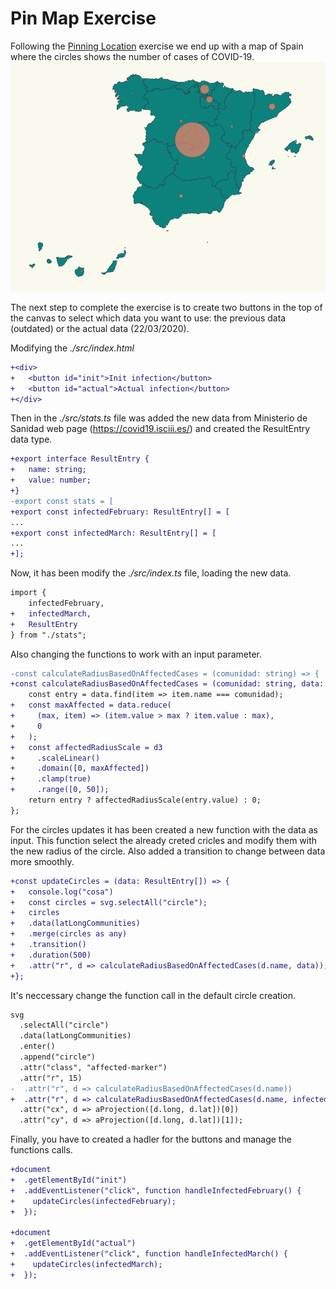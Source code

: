 # Pin Map Exercise

Following the [Pinning Location](https://github.com/Lemoncode/d3js-typescript-examples/tree/master/02-maps/02-pin-location-scale) exercise we end up with a map of Spain where the circles shows the number of cases of COVID-19. 
![map affected coronavirus](./content/chart.png "affected coronavirus")

The next step to complete the exercise is to create two buttons in the top of the canvas to select which data you want to use: the previous data (outdated) or the actual data (22/03/2020).

Modifying the _./src/index.html_
```diff
+<div>
+   <button id="init">Init infection</button>
+   <button id="actual">Actual infection</button>
+</div>
```

Then in the _./src/stats.ts_ file was added the new data from Ministerio de Sanidad web page (https://covid19.isciii.es/) and created the ResultEntry data type.
```diff
+export interface ResultEntry {
+   name: string;
+   value: number;
+}
-export const stats = [
+export const infectedFebruary: ResultEntry[] = [
...
+export const infectedMarch: ResultEntry[] = [
...
+];
```

Now, it has been modify the _./src/index.ts_ file, loading the new data.
```diff
import {
    infectedFebruary,
+   infectedMarch,
+   ResultEntry
} from "./stats";
```

Also changing the functions to work with an input parameter.
```diff
-const calculateRadiusBasedOnAffectedCases = (comunidad: string) => {
+const calculateRadiusBasedOnAffectedCases = (comunidad: string, data: ResultEntry[]) => {
    const entry = data.find(item => item.name === comunidad);
+   const maxAffected = data.reduce(
+     (max, item) => (item.value > max ? item.value : max),
+     0
+   );
+   const affectedRadiusScale = d3
+     .scaleLinear()
+     .domain([0, maxAffected])
+     .clamp(true)
+     .range([0, 50]);
    return entry ? affectedRadiusScale(entry.value) : 0;
};
```

For the circles updates it has been created a new function with the data as input. This function select the already creted cricles and modify them with the new radius of the circle. Also added a transition to change between data more smoothly.
```diff
+const updateCircles = (data: ResultEntry[]) => {
+   console.log("cosa")
+   const circles = svg.selectAll("circle");
+   circles
+   .data(latLongCommunities)
+   .merge(circles as any)
+   .transition()
+   .duration(500)
+   .attr("r", d => calculateRadiusBasedOnAffectedCases(d.name, data));
+};
```

It's neccessary change the function call in the default circle creation.
```diff
svg
  .selectAll("circle")
  .data(latLongCommunities)
  .enter()
  .append("circle")
  .attr("class", "affected-marker")
  .attr("r", 15)
-  .attr("r", d => calculateRadiusBasedOnAffectedCases(d.name))
+  .attr("r", d => calculateRadiusBasedOnAffectedCases(d.name, infectedFebruary))
  .attr("cx", d => aProjection([d.long, d.lat])[0])
  .attr("cy", d => aProjection([d.long, d.lat])[1]);
```

Finally, you have to created a hadler for the buttons and manage the functions calls.
```diff
+document
+  .getElementById("init")
+  .addEventListener("click", function handleInfectedFebruary() {
+    updateCircles(infectedFebruary);
+  });

+document
+  .getElementById("actual")
+  .addEventListener("click", function handleInfectedMarch() {
+    updateCircles(infectedMarch);
+  });
```
